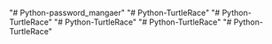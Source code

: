 "# Python-password_mangaer" 
"# Python-TurtleRace" 
"# Python-TurtleRace" 
"# Python-TurtleRace" 
"# Python-TurtleRace" 
"# Python-TurtleRace" 
